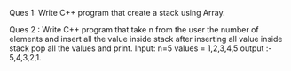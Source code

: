 Ques 1: Write C++ program that create a stack using Array.

Ques 2 : Write C++ program that take n from the user the number of elements and insert all the value inside stack after inserting all value inside stack pop all the values and print. Input: n=5 values = 1,2,3,4,5 output :- 5,4,3,2,1.
